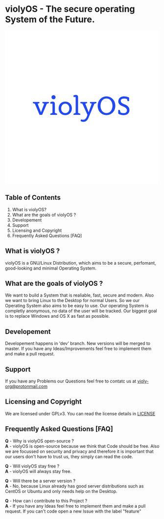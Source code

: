 # violyOS - The secure operating System of the Future.
![violyOS](https://raw.githubusercontent.com/violyOS/violyOS/master/violyOS.png)


## Table of Contents
1. What is violyOS?
2. What are the goals of violyOS ?
3. Developement
4. Support
5. Licensing and Copyright
6. Frequently Asked Questions [FAQ]


## What is violyOS ?
violyOS is a GNU/Linux Distribution, which aims to be a secure, perfomant, good-looking and minimal Operating System.

## What are the goals of violyOS ?
We want to build a System that is realiable, fast, secure and modern. Also we want to bring Linux to the Desktop for normal Users. So we our Operating System also aims to be easy to use. Our operating System is completly anonymous, no data of the user will be tracked. Our biggest goal is to replace Windows and OS X as fast as possible.

## Developement
Developement happens in 'dev' branch. New versions will be merged to master.
If you have any Ideas/Improvements feel free to implement them and make a pull request.

## Support
If you have any Problems our Questions feel free to contatc us at violy-org@protonmail.com

## Licensing and Copyright
We are licensed under GPLv3. You can read the license details in [LICENSE](https://github.com/violyOS/violyOS/blob/master/LICENSE "LICENSE")

## Frequently Asked Questions [FAQ]
**Q** - Why is violyOS open-source ?  
**A** - violyOS is open-source because we think that Code should be free. Also we are focussed on security and privacy and therefore it is important that our users don't have to trust us, they simply can read the code.

**Q** - Will violyOS stay free ?  
**A** - violyOS will always stay free.

**Q** - Will there be a server version ?  
**A** - No, because Linux already has good server distributions such as CentOS or Ubuntu and only needs help on the Desktop.

**Q** - How can i contribute to this Project ?  
**A** - If you have any Ideas feel free to implement them and make a pull request. If you can't code open a new Issue with the label "feature"
